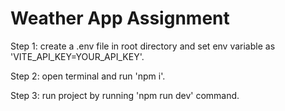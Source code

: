 # Weather App Assignment

Step 1: create a .env file in root directory and set env variable as 'VITE_API_KEY=YOUR_API_KEY'.

Step 2: open terminal and run 'npm i'.

Step 3: run project by running 'npm run dev' command.
